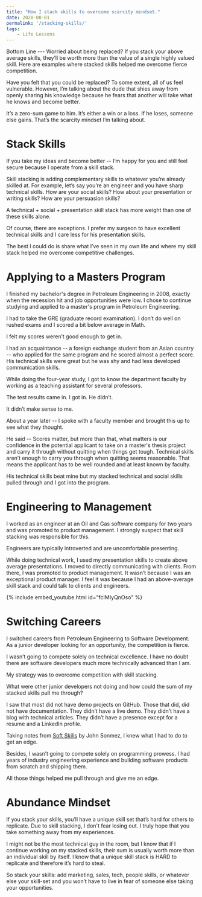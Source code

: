 ```yaml
---
title: "How I stack skills to overcome scarcity mindset."
date: 2020-08-01
permalink: '/stacking-skills/'
tags:
    - Life Lessons
---
```


Bottom Line --- Worried about being replaced? If you stack your above average skills, they’ll be worth more than the value of a single highly valued skill. Here are examples where stacked skills helped me overcome fierce competition.

Have you felt that you could be replaced? To some extent, all of us feel vulnerable. However, I’m talking about the dude that shies away from openly sharing his knowledge because he fears that another will take what he knows and become better.

It’s a zero-sum game to him. It’s either a win or a loss. If he loses, someone else gains. That’s the scarcity mindset I’m talking about.

# Stack Skills

If you take my ideas and become better -- I’m happy for you and still feel secure because I operate from a skill stack.

Skill stacking is adding complementary skills to whatever you’re already skilled at. For example, let’s say you’re an engineer and you have sharp technical skills. How are your social skills? How about your presentation or writing skills? How are your persuasion skills?

A technical + social + presentation skill stack has more weight than one of these skills alone.

Of course, there are exceptions. I prefer my surgeon to have excellent technical skills and I care less for his presentation skills.

The best I could do is share what I’ve seen in my own life and where my skill stack helped me overcome competitive challenges.

# Applying to a Masters Program

I finished my bachelor's degree in Petroleum Engineering in 2008, exactly when the recession hit and job opportunities were low. I chose to continue studying and applied to a master's program in Petroleum Engineering.

I had to take the GRE (graduate record examination). I don’t do well on rushed exams and I scored a bit below average in Math.

I felt my scores weren’t good enough to get in.

I had an acquaintance -- a foreign exchange student from an Asian country -- who applied for the same program and he scored almost a perfect score. His technical skills were great but he was shy and had less developed communication skills.

While doing the four-year study, I got to know the department faculty by working as a teaching assistant for several professors.

The test results came in. I got in. He didn’t.

It didn’t make sense to me.

About a year later -- I spoke with a faculty member and brought this up to see what they thought.

He said -- Scores matter, but more than that, what matters is our confidence in the potential applicant to take on a master's thesis project and carry it through without quitting when things get tough. Technical skills aren’t enough to carry you through when quitting seems reasonable. That means the applicant has to be well rounded and at least known by faculty.

His technical skills beat mine but my stacked technical and social skills pulled through and I got into the program.

# Engineering to Management

I worked as an engineer at an Oil and Gas software company for two years and was promoted to product management. I strongly suspect that skill stacking was responsible for this.

Engineers are typically introverted and are uncomfortable presenting.

While doing technical work, I used my presentation skills to create above average presentations. I moved to directly communicating with clients. From there, I was promoted to product management. It wasn’t because I was an exceptional product manager. I feel it was because I had an above-average skill stack and could talk to clients and engineers.

{% include embed_youtube.html id="fcIMIyQnOso" %}

# Switching Careers

I switched careers from Petroleum Engineering to Software Development. As a junior developer looking for an opportunity, the competition is fierce.

I wasn’t going to compete solely on technical excellence. I have no doubt there are software developers much more technically advanced than I am.

My strategy was to overcome competition with skill stacking.

What were other junior developers not doing and how could the sum of my stacked skills pull me through?

I saw that most did not have demo projects on GitHub. Those that did, did not have documentation. They didn’t have a live demo. They didn’t have a blog with technical articles. They didn’t have a presence except for a resume and a LinkedIn profile.

Taking notes from [Soft Skills](https://www.amazon.com/Soft-Skills-software-developers-manual/dp/1617292397) by John Sonmez, I knew what I had to do to get an edge.

Besides, I wasn’t going to compete solely on programming prowess. I had years of industry engineering experience and building software products from scratch and shipping them.

All those things helped me pull through and give me an edge.

# Abundance Mindset

If you stack your skills, you’ll have a unique skill set that’s hard for others to replicate. Due to skill stacking, I don't fear losing out. I truly hope that you take something away from my experiences.

I might not be the most technical guy in the room, but I know that if I continue working on my stacked skills, their sum is usually worth more than an individual skill by itself. I know that a unique skill stack is HARD to replicate and therefore it’s hard to steal.

So stack your skills: add marketing, sales, tech, people skills, or whatever else your skill-set and you won’t have to live in fear of someone else taking your opportunities.